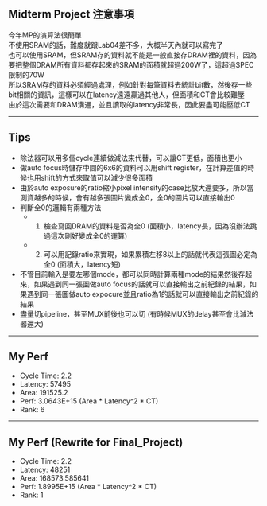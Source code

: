 ## Midterm Project 注意事項
今年MP的演算法很簡單  
不使用SRAM的話，難度就跟Lab04差不多，大概半天內就可以寫完了  
也可以使用SRAM，但SRAM存的資料就不能是一般直接存DRAM裡的資料，因為要把整個DRAM所有資料都存起來的SRAM的面積就超過200W了，這超過SPEC限制的70W  
所以SRAM存的資料必須經過處理，例如針對每筆資料去統計bit數，然後存一些bit相關的資訊，這樣可以在latency遠遠贏過其他人，但面積和CT會比較難壓  
由於這次需要和DRAM溝通，並且讀取的latency非常長，因此要盡可能壓低CT  

---

## Tips
- 除法器可以用多個cycle連續做減法來代替，可以讓CT更低，面積也更小
- 做auto focus時儲存中間的6x6的資料可以用shift register，在計算差值的時候也用shift的方式來取值可以減少很多面積
- 由於auto exposure的ratio縮小pixel intensity的case比放大還要多，所以當測資越多的時候，會有越多張圖片變成全0，全0的圖片可以直接輸出0
- 判斷全0的邏輯有兩種方法
  - 1. 檢查寫回DRAM的資料是否為全0 (面積小，latency長，因為沒辦法跳過這次剛好變成全0的運算)
  - 2. 可以用記錄ratio來實現，如果累積左移8以上的話就代表這張圖必定為全0 (面積大，latency短)
- 不管目前輸入是要左哪個mode，都可以同時計算兩種mode的結果然後存起來，如果遇到同一張圖做auto focus的話就可以直接輸出之前紀錄的結果，如果遇到同一張圖做auto expocure並且ratio為1的話就可以直接輸出之前紀錄的結果
- 盡量切pipeline，甚至MUX前後也可以切 (有時候MUX的delay甚至會比減法器還大)

---

## My Perf
- Cycle Time: 2.2
- Latency: 57495
- Area: 191525.2
- Perf: 3.0643E+15 (Area * Latency^2 * CT)
- Rank: 6

---

## My Perf (Rewrite for Final_Project)
- Cycle Time: 2.2
- Latency: 48251
- Area: 168573.585641
- Perf: 1.8995E+15 (Area * Latency^2 * CT)
- Rank: 1





